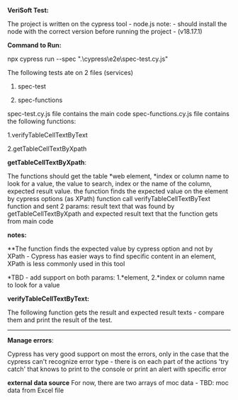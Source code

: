 **VeriSoft Test:**

The project is written on the cypress tool - node.js 
note: - should install the node with the correct version before running the project - (v18.17.1)

**Command to Run:**

npx cypress run --spec ".\cypress\e2e\spec-test.cy.js"

The following tests ate on 2 files (services)

1. spec-test
   
2. spec-functions

spec-test.cy.js file contains the main code
spec-functions.cy.js file contains the following functions:

1.verifyTableCellTextByText

2.getTableCellTextByXpath

**getTableCellTextByXpath**:

The functions should get the table *web element, *index or column name to look for a value, the value to search, index or the name of the column, expected result value.
the function finds the expected value on the element by cypress options (as XPath)
function call verifyTableCellTextByText function and sent 2 params: result text that was found by getTableCellTextByXpath and expected result text that the function gets from main code

**notes:**

**The function finds the expected value by cypress option and not by XPath - 
  Cypress has easier ways to find specific content in an element, XPath is less commonly used in this tool
  
*TBD - add support on both params: 1.*element, 2.*index or column name to look for a value

**verifyTableCellTextByText:**

The following function gets the result and expected result texts - compare them and print the result of the test.

----------
**Manage errors**:

Cypress has very good support on most the errors, only in the case that the cypress can't recognize error type  - 
there is on each part of the actions 'try catch' that knows to print to the console or print an alert with specific error

**external data source** 
For now, there are two arrays of moc data - TBD: moc data from Excel file
